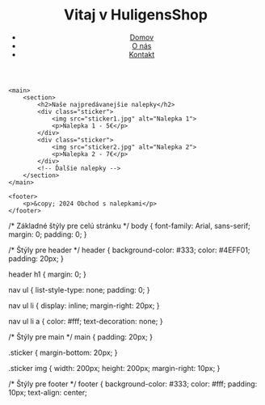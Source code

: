 <!DOCTYPE html>
<html lang="sk">
<head>
    <meta charset="UTF-8">
    <meta name="viewport" content="width=device-width, initial-scale=1.0">
    <title>Obchod s nalepkami</title>
    <link rel="stylesheet" href="styles.css">
</head>
<body>
    <header>
        <h1>Vitaj v HuligensShop</h1>
        <nav>
            <ul>
                <li><a href="#">Domov</a></li>
                <li><a href="#">O nás</a></li>
                <li><a href="#">Kontakt</a></li>
            </ul>
        </nav>
    </header>

    <main>
        <section>
            <h2>Naše najpredávanejšie nalepky</h2>
            <div class="sticker">
                <img src="sticker1.jpg" alt="Nalepka 1">
                <p>Nalepka 1 - 5€</p>
            </div>
            <div class="sticker">
                <img src="sticker2.jpg" alt="Nalepka 2">
                <p>Nalepka 2 - 7€</p>
            </div>
            <!-- Ďalšie nalepky -->
        </section>
    </main>

    <footer>
        <p>&copy; 2024 Obchod s nalepkami</p>
    </footer>
</body>
</html>
/* Základné štýly pre celú stránku */
body {
    font-family: Arial, sans-serif;
    margin: 0;
    padding: 0;
}

/* Štýly pre header */
header {
    background-color: #333;
    color: #4EFF01;
    padding: 20px;
}

header h1 {
    margin: 0;
}

nav ul {
    list-style-type: none;
    padding: 0;
}

nav ul li {
    display: inline;
    margin-right: 20px;
}

nav ul li a {
    color: #fff;
    text-decoration: none;
}

/* Štýly pre main */
main {
    padding: 20px;
}

.sticker {
    margin-bottom: 20px;
}

.sticker img {
    width: 200px;
    height: 200px;
    margin-right: 10px;
}

/* Štýly pre footer */
footer {
    background-color: #333;
    color: #fff;
    padding: 10px;
    text-align: center;
